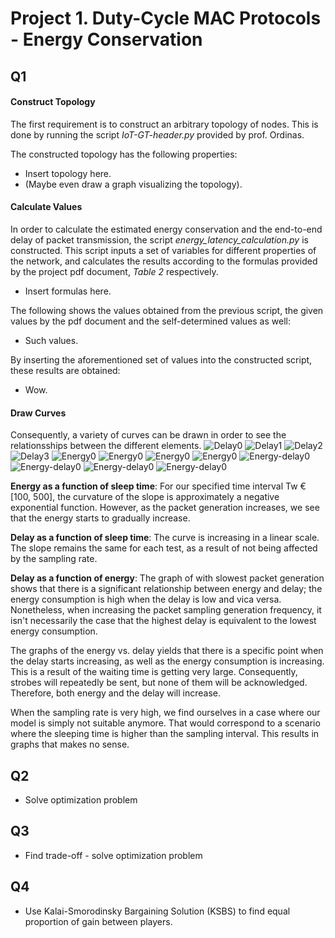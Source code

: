 # Project 1. Duty-Cycle MAC Protocols - Energy Conservation

## Q1

#### Construct Topology
The first requirement is to construct an arbitrary topology of nodes. This is done by running
the script *IoT-GT-header.py* provided by prof. Ordinas.

The constructed topology has the following properties:
- Insert topology here.
- (Maybe even draw a graph visualizing the topology).

#### Calculate Values
In order to calculate the estimated energy conservation and the end-to-end delay of packet
transmission, the script *energy_latency_calculation.py* is constructed. This script inputs a
set of variables for different properties of the network, and calculates the results according to
the formulas provided by the project pdf document, *Table 2* respectively.
- Insert formulas here.

The following shows the values obtained from the previous script, the given values
by the pdf document and the self-determined values as well:
- Such values.

By inserting the aforementioned set of values into the constructed script, these results are
obtained:
- Wow.

#### Draw Curves
Consequently, a variety of curves can be drawn in order to see the relationsships between
the different elements.
![Delay0](images/Delay0.png)
![Delay1](images/Delay1.png)
![Delay2](images/Delay2.png)
![Delay3](images/Delay3.png)
![Energy0](images/Energy0.png)
![Energy0](images/Energy1.png)
![Energy0](images/Energy2.png)
![Energy0](images/Energy3.png)
![Energy-delay0](images/Energy-delay0.png)
![Energy-delay0](images/Energy-delay1.png)
![Energy-delay0](images/Energy-delay2.png)
![Energy-delay0](images/Energy-delay3.png)

**Energy as a function of sleep time**: For our specified time interval Tw € [100, 500], the curvature of the slope is approximately a negative exponential function. However, as the packet generation increases, we see that the energy starts to gradually increase.

**Delay as a function of sleep time**: The curve is increasing in a linear scale. The slope remains the same for each test, as a result of not being affected by the sampling rate.

**Delay as a function of energy**: The graph of with slowest packet generation shows that there is a significant relationship between energy and delay; the energy consumption is high when the delay is low and vica versa. Nonetheless, when increasing the packet sampling generation frequency, it isn't necessarily the case that the highest delay is equivalent to the lowest energy consumption.

The graphs of the energy vs. delay yields that there is a specific point when the delay starts increasing, as well as the energy consumption is increasing. This is a result of the waiting time is getting very large. Consequently, strobes will repeatedly be sent, but none of them will be acknowledged. Therefore, both energy and the delay will increase.

When the sampling rate is very high, we find ourselves in a case where our model is simply not suitable anymore. That would correspond to a scenario where the sleeping time is higher than the sampling interval. This results in graphs that makes no sense.


## Q2
- Solve optimization problem


## Q3
- Find trade-off - solve optimization problem


## Q4
- Use Kalai-Smorodinsky Bargaining Solution (KSBS) to find equal proportion of gain between
players.
